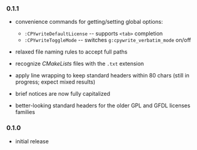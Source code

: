 ### 0.1.1

- convenience commands for getting/setting global options:
    - `:CPYwriteDefaultLicense` -- supports `<tab>` completion
    - `:CPYwriteToggleMode` -- switches `g:cpywrite_verbatim_mode` on/off

- relaxed file naming rules to accept full paths

- recognize *CMakeLists* files with the `.txt` extension

- apply line wrapping to keep standard headers within 80 chars (still in progress; expect mixed results)

- brief notices are now fully capitalized

- better-looking standard headers for the older GPL and GFDL licenses families

### 0.1.0

- initial release
